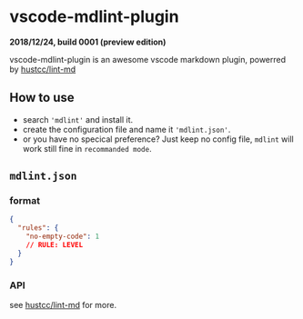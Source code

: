 # vscode-mdlint-plugin
**2018/12/24, build 0001 (preview edition)**

vscode-mdlint-plugin is an awesome vscode markdown plugin, powerred by [hustcc/lint-md](https://github.com/hustcc/lint-md)

## How to use
- search `'mdlint'` and install it.
- create the configuration file and name it `'mdlint.json'`.
- or you have no specical preference? Just keep no config file, `mdlint` will work still fine in `recommanded mode`.

##  `mdlint.json`
### format
```json
{
  "rules": {
    "no-empty-code": 1
    // RULE: LEVEL
  }
}
```
### API
see [hustcc/lint-md](https://github.com/hustcc/lint-md) for more.


